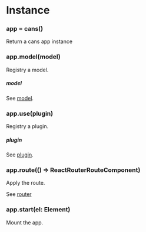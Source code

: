 # Instance

### app = cans()

Return a cans app instance

### app.model(model)

Registry a model.

##### model

See [model](/concepts/model).

### app.use(plugin)

Registry a plugin.

##### plugin

See [plugin](/concepts/plugin).

### app.route(() => ReactRouterRouteComponent)

Apply the route.

See [router](/concepts/router)

### app.start(el: Element)

Mount the app.
